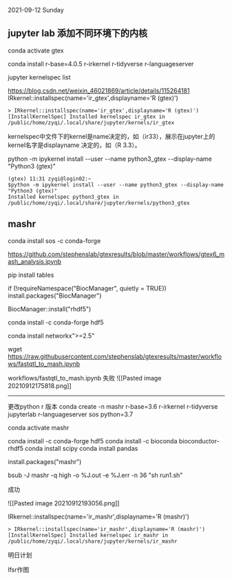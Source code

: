 2021-09-12 Sunday

## jupyter lab 添加不同环境下的内核
conda activate gtex

conda install r-base=4.0.5 r-irkernel r-tidyverse r-languageserver

jupyter kernelspec list

https://blog.csdn.net/weixin_46021869/article/details/115264181
IRkernel::installspec(name='ir_gtex',displayname='R (gtex)')

```
> IRkernel::installspec(name='ir_gtex',displayname='R (gtex)')
[InstallKernelSpec] Installed kernelspec ir_gtex in /public/home/zyqi/.local/share/jupyter/kernels/ir_gtex
```

kernelspec中文件下的kernel是name决定的，如（ir33），展示在jupyter上的kernel名字是displayname 决定的，如（R 3.3）。


python -m ipykernel install --user --name python3_gtex --display-name "Python3 (gtex)"

```
(gtex) 11:31 zyqi@login02:~
$python -m ipykernel install --user --name python3_gtex --display-name "Python3 (gtex)"
Installed kernelspec python3_gtex in /public/home/zyqi/.local/share/jupyter/kernels/python3_gtex
```


## mashr
conda install sos -c conda-forge

https://github.com/stephenslab/gtexresults/blob/master/workflows/gtex6_mash_analysis.ipynb


pip install tables

if (!requireNamespace("BiocManager", quietly = TRUE))
    install.packages("BiocManager")

BiocManager::install("rhdf5")



conda install -c conda-forge hdf5

conda install networkx">=2.5"


wget https://raw.githubusercontent.com/stephenslab/gtexresults/master/workflows/fastqtl_to_mash.ipynb


workflows/fastqtl_to_mash.ipynb  失败
![[Pasted image 20210912175818.png]]

---
更改python r 版本
conda create -n mashr r-base=3.6 r-irkernel r-tidyverse jupyterlab r-languageserver sos python=3.7

conda activate mashr


conda install -c conda-forge hdf5
conda install -c bioconda bioconductor-rhdf5
conda install scipy
conda install pandas

install.packages("mashr")


bsub -J mashr -q high  -o %J.out -e %J.err -n 36 "sh run1.sh"

成功


![[Pasted image 20210912193056.png]]

IRkernel::installspec(name='ir_mashr',displayname='R (mashr)')

```
> IRkernel::installspec(name='ir_mashr',displayname='R (mashr)')
[InstallKernelSpec] Installed kernelspec ir_mashr in /public/home/zyqi/.local/share/jupyter/kernels/ir_mashr
```




明日计划

lfsr作图
